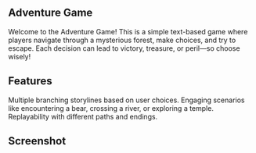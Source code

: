 ## Adventure Game
Welcome to the Adventure Game! This is a simple text-based game where players navigate through a mysterious forest, make choices, and try to escape. Each decision can lead to victory, treasure, or peril—so choose wisely!

## Features
Multiple branching storylines based on user choices.
Engaging scenarios like encountering a bear, crossing a river, or exploring a temple.
Replayability with different paths and endings.
## Screenshot
